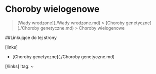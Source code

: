 # Choroby wielogenowe

> [Wady wrodzone](./Wady wrodzone.md) > [Choroby genetyczne](./Choroby genetyczne.md) > Choroby wielogenowe



##Linkujące do tej strony

[links]

- [Choroby genetyczne](./Choroby genetyczne.md)


[/links]
!tag:
~

